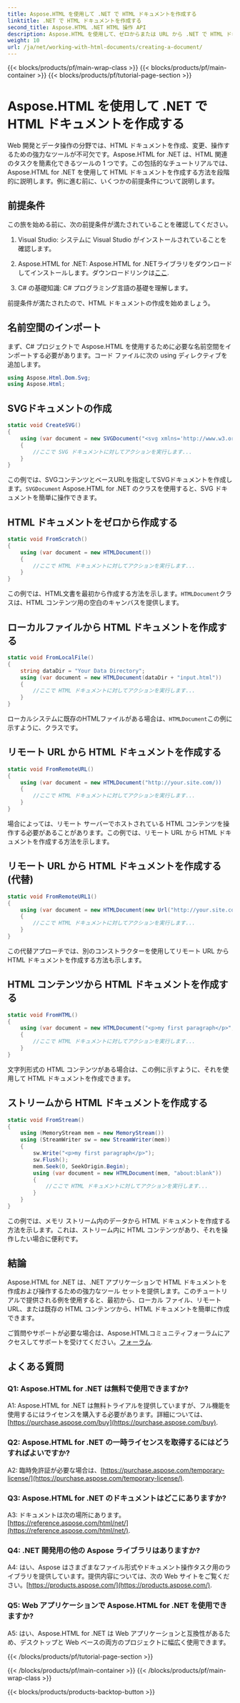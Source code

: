 ```yaml
---
title: Aspose.HTML を使用して .NET で HTML ドキュメントを作成する
linktitle: .NET で HTML ドキュメントを作成する
second_title: Aspose.HTML .NET HTML 操作 API
description: Aspose.HTML を使用して、ゼロからまたは URL から .NET で HTML ドキュメントを作成する方法を学びます。Web 開発者向けの包括的なチュートリアルです。
weight: 10
url: /ja/net/working-with-html-documents/creating-a-document/
---
```


{{< blocks/products/pf/main-wrap-class >}}
{{< blocks/products/pf/main-container >}}
{{< blocks/products/pf/tutorial-page-section >}}

# Aspose.HTML を使用して .NET で HTML ドキュメントを作成する


Web 開発とデータ操作の分野では、HTML ドキュメントを作成、変更、操作するための強力なツールが不可欠です。Aspose.HTML for .NET は、HTML 関連のタスクを簡素化できるツールの 1 つです。この包括的なチュートリアルでは、Aspose.HTML for .NET を使用して HTML ドキュメントを作成する方法を段階的に説明します。例に進む前に、いくつかの前提条件について説明します。

## 前提条件

この旅を始める前に、次の前提条件が満たされていることを確認してください。

1. Visual Studio: システムに Visual Studio がインストールされていることを確認します。

2. Aspose.HTML for .NET: Aspose.HTML for .NETライブラリをダウンロードしてインストールします。ダウンロードリンクは[ここ](https://releases.aspose.com/html/net/).

3. C# の基礎知識: C# プログラミング言語の基礎を理解します。

前提条件が満たされたので、HTML ドキュメントの作成を始めましょう。

## 名前空間のインポート

まず、C# プロジェクトで Aspose.HTML を使用するために必要な名前空間をインポートする必要があります。コード ファイルに次の using ディレクティブを追加します。

```csharp
using Aspose.Html.Dom.Svg;
using Aspose.Html;
```

## SVGドキュメントの作成

```csharp
static void CreateSVG()
{
    using (var document = new SVGDocument("<svg xmlns='http://www.w3.org/2000/svg'><circle cx='50' cy='50' r='40'/></svg>", "about:blank"))
    {
        //ここで SVG ドキュメントに対してアクションを実行します...
    }
}
```

この例では、SVGコンテンツとベースURLを指定してSVGドキュメントを作成します。`SVGDocument` Aspose.HTML for .NET のクラスを使用すると、SVG ドキュメントを簡単に操作できます。

## HTML ドキュメントをゼロから作成する

```csharp
static void FromScratch()
{
    using (var document = new HTMLDocument())
    {
        //ここで HTML ドキュメントに対してアクションを実行します...
    }
}
```

この例では、HTML文書を最初から作成する方法を示します。`HTMLDocument`クラスは、HTML コンテンツ用の空白のキャンバスを提供します。

## ローカルファイルから HTML ドキュメントを作成する

```csharp
static void FromLocalFile()
{
    string dataDir = "Your Data Directory";
    using (var document = new HTMLDocument(dataDir + "input.html"))
    {
        //ここで HTML ドキュメントに対してアクションを実行します...
    }
}
```

ローカルシステムに既存のHTMLファイルがある場合は、`HTMLDocument`この例に示すように、クラスです。

## リモート URL から HTML ドキュメントを作成する

```csharp
static void FromRemoteURL()
{
    using (var document = new HTMLDocument("http://your.site.com/))
    {
        //ここで HTML ドキュメントに対してアクションを実行します...
    }
}
```

場合によっては、リモート サーバーでホストされている HTML コンテンツを操作する必要があることがあります。この例では、リモート URL から HTML ドキュメントを作成する方法を示します。

## リモート URL から HTML ドキュメントを作成する (代替)

```csharp
static void FromRemoteURL1()
{
    using (var document = new HTMLDocument(new Url("http://your.site.com/")))
    {
        //ここで HTML ドキュメントに対してアクションを実行します...
    }
}
```

この代替アプローチでは、別のコンストラクターを使用してリモート URL から HTML ドキュメントを作成する方法も示します。

## HTML コンテンツから HTML ドキュメントを作成する

```csharp
static void FromHTML()
{
    using (var document = new HTMLDocument("<p>my first paragraph</p>", "."))
    {
        //ここで HTML ドキュメントに対してアクションを実行します...
    }
}
```

文字列形式の HTML コンテンツがある場合は、この例に示すように、それを使用して HTML ドキュメントを作成できます。

## ストリームから HTML ドキュメントを作成する

```csharp
static void FromStream()
{
    using (MemoryStream mem = new MemoryStream())
    using (StreamWriter sw = new StreamWriter(mem))
    {
        sw.Write("<p>my first paragraph</p>");
        sw.Flush();
        mem.Seek(0, SeekOrigin.Begin);
        using (var document = new HTMLDocument(mem, "about:blank"))
        {
            //ここで HTML ドキュメントに対してアクションを実行します...
        }
    }
}
```

この例では、メモリ ストリーム内のデータから HTML ドキュメントを作成する方法を示します。これは、ストリーム内に HTML コンテンツがあり、それを操作したい場合に便利です。

## 結論

Aspose.HTML for .NET は、.NET アプリケーションで HTML ドキュメントを作成および操作するための強力なツール セットを提供します。このチュートリアルで提供される例を使用すると、最初から、ローカル ファイル、リモート URL、または既存の HTML コンテンツから、HTML ドキュメントを簡単に作成できます。

ご質問やサポートが必要な場合は、Aspose.HTMLコミュニティフォーラムにアクセスしてサポートを受けてください。[フォーラム](https://forum.aspose.com/).

## よくある質問

### Q1: Aspose.HTML for .NET は無料で使用できますか?
 A1: Aspose.HTML for .NET は無料トライアルを提供していますが、フル機能を使用するにはライセンスを購入する必要があります。詳細については、[https://purchase.aspose.com/buy](https://purchase.aspose.com/buy).

### Q2: Aspose.HTML for .NET の一時ライセンスを取得するにはどうすればよいですか?
 A2: 臨時免許証が必要な場合は、[https://purchase.aspose.com/temporary-license/](https://purchase.aspose.com/temporary-license/).

### Q3: Aspose.HTML for .NET のドキュメントはどこにありますか?
A3: ドキュメントは次の場所にあります。[https://reference.aspose.com/html/net/](https://reference.aspose.com/html/net/).

### Q4: .NET 開発用の他の Aspose ライブラリはありますか?
 A4: はい、Aspose はさまざまなファイル形式やドキュメント操作タスク用のライブラリを提供しています。提供内容については、次の Web サイトをご覧ください。[https://products.aspose.com/](https://products.aspose.com/).

### Q5: Web アプリケーションで Aspose.HTML for .NET を使用できますか?
A5: はい、Aspose.HTML for .NET は Web アプリケーションと互換性があるため、デスクトップと Web ベースの両方のプロジェクトに幅広く使用できます。

{{< /blocks/products/pf/tutorial-page-section >}}

{{< /blocks/products/pf/main-container >}}
{{< /blocks/products/pf/main-wrap-class >}}

{{< blocks/products/products-backtop-button >}}
